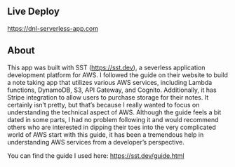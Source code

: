 ## Live Deploy
https://dnl-serverless-app.com

## About
This app was built with SST (https://sst.dev), a severless application development platform for AWS. I followed the guide on their website to build a note taking app that utilizes various AWS services, including Lambda functions, DynamoDB, S3, API Gateway, and Cognito. Additionally, it has Stripe integration to allow users to purchase storage for their notes. It certainly isn’t pretty, but that’s because I really wanted to focus on understanding the technical aspect of AWS. Although the guide feels a bit dated in some parts, I had no problem following it and would recommend others who are interested in dipping their toes into the very complicated world of AWS start with this guide, it has been a tremendous help in understanding AWS services from a developer’s perspective.

You can find the guide I used here: https://sst.dev/guide.html
